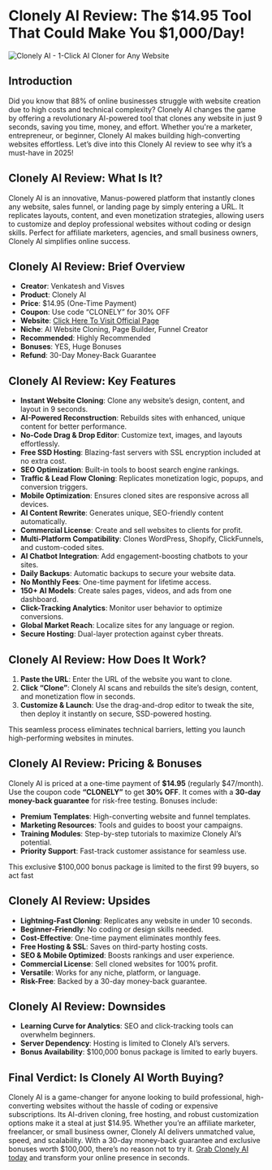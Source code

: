 # Clonely AI Review: The $14.95 Tool That Could Make You $1,000/Day!
![Clonely AI - 1-Click AI Cloner for Any Website](https://github.com/user-attachments/assets/58baaa2b-45e2-43cc-a9d5-32bcf59ffa56)

## Introduction

Did you know that 88% of online businesses struggle with website creation due to high costs and technical complexity? Clonely AI changes the game by offering a revolutionary AI-powered tool that clones any website in just 9 seconds, saving you time, money, and effort. Whether you're a marketer, entrepreneur, or beginner, Clonely AI makes building high-converting websites effortless. Let’s dive into this Clonely AI review to see why it’s a must-have in 2025!

## Clonely AI Review: What Is It?

Clonely AI is an innovative, Manus-powered platform that instantly clones any website, sales funnel, or landing page by simply entering a URL. It replicates layouts, content, and even monetization strategies, allowing users to customize and deploy professional websites without coding or design skills. Perfect for affiliate marketers, agencies, and small business owners, Clonely AI simplifies online success.

## Clonely AI Review: Brief Overview

- **Creator**: Venkatesh and Visves
- **Product**: Clonely AI
- **Price**: $14.95 (One-Time Payment)
- **Coupon**: Use code “CLONELY” for 30% OFF
- **Website**: [Click Here To Visit Official Page](http://bit.ly/4l2MAAy)
- **Niche**: AI Website Cloning, Page Builder, Funnel Creator
- **Recommended**: Highly Recommended
- **Bonuses**: YES, Huge Bonuses
- **Refund**: 30-Day Money-Back Guarantee

## Clonely AI Review: Key Features

- **Instant Website Cloning**: Clone any website’s design, content, and layout in 9 seconds.
- **AI-Powered Reconstruction**: Rebuilds sites with enhanced, unique content for better performance.
- **No-Code Drag & Drop Editor**: Customize text, images, and layouts effortlessly.
- **Free SSD Hosting**: Blazing-fast servers with SSL encryption included at no extra cost.
- **SEO Optimization**: Built-in tools to boost search engine rankings.
- **Traffic & Lead Flow Cloning**: Replicates monetization logic, popups, and conversion triggers.
- **Mobile Optimization**: Ensures cloned sites are responsive across all devices.
- **AI Content Rewrite**: Generates unique, SEO-friendly content automatically.
- **Commercial License**: Create and sell websites to clients for profit.
- **Multi-Platform Compatibility**: Clones WordPress, Shopify, ClickFunnels, and custom-coded sites.
- **AI Chatbot Integration**: Add engagement-boosting chatbots to your sites.
- **Daily Backups**: Automatic backups to secure your website data.
- **No Monthly Fees**: One-time payment for lifetime access.
- **150+ AI Models**: Create sales pages, videos, and ads from one dashboard.
- **Click-Tracking Analytics**: Monitor user behavior to optimize conversions.
- **Global Market Reach**: Localize sites for any language or region.
- **Secure Hosting**: Dual-layer protection against cyber threats.

## Clonely AI Review: How Does It Work?

1. **Paste the URL**: Enter the URL of the website you want to clone.
2. **Click “Clone”**: Clonely AI scans and rebuilds the site’s design, content, and monetization flow in seconds.
3. **Customize & Launch**: Use the drag-and-drop editor to tweak the site, then deploy it instantly on secure, SSD-powered hosting.

This seamless process eliminates technical barriers, letting you launch high-performing websites in minutes.

## Clonely AI Review: Pricing & Bonuses

Clonely AI is priced at a one-time payment of **$14.95** (regularly $47/month). Use the coupon code **“CLONELY”** to get **30% OFF**. It comes with a **30-day money-back guarantee** for risk-free testing. Bonuses include:

- **Premium Templates**: High-converting website and funnel templates.
- **Marketing Resources**: Tools and guides to boost your campaigns.
- **Training Modules**: Step-by-step tutorials to maximize Clonely AI’s potential.
- **Priority Support**: Fast-track customer assistance for seamless use.

This exclusive $100,000 bonus package is limited to the first 99 buyers, so act fast

## Clonely AI Review: Upsides

- **Lightning-Fast Cloning**: Replicates any website in under 10 seconds.
- **Beginner-Friendly**: No coding or design skills needed.
- **Cost-Effective**: One-time payment eliminates monthly fees.
- **Free Hosting & SSL**: Saves on third-party hosting costs.
- **SEO & Mobile Optimized**: Boosts rankings and user experience.
- **Commercial License**: Sell cloned websites for 100% profit.
- **Versatile**: Works for any niche, platform, or language.
- **Risk-Free**: Backed by a 30-day money-back guarantee.

## Clonely AI Review: Downsides

- **Learning Curve for Analytics**: SEO and click-tracking tools can overwhelm beginners.
- **Server Dependency**: Hosting is limited to Clonely AI’s servers.
- **Bonus Availability**: $100,000 bonus package is limited to early buyers.

## Final Verdict: Is Clonely AI Worth Buying?

Clonely AI is a game-changer for anyone looking to build professional, high-converting websites without the hassle of coding or expensive subscriptions. Its AI-driven cloning, free hosting, and robust customization options make it a steal at just $14.95. Whether you’re an affiliate marketer, freelancer, or small business owner, Clonely AI delivers unmatched value, speed, and scalability. With a 30-day money-back guarantee and exclusive bonuses worth $100,000, there’s no reason not to try it. [Grab Clonely AI today](http://bit.ly/4l2MAAy) and transform your online presence in seconds.

